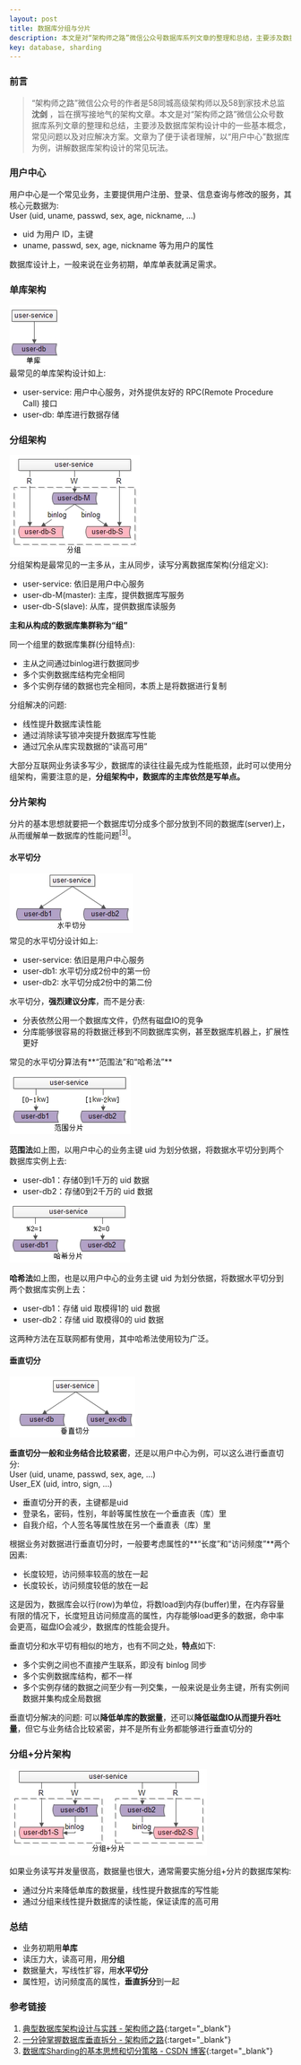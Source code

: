 ```yaml
---
layout: post
title: 数据库分组与分片
description: 本文是对“架构师之路”微信公众号数据库系列文章的整理和总结，主要涉及数据库架构设计中的一些基本概念，常见问题以及对应解决方案
key: database, sharding
---
```


### 前言
> “架构师之路”微信公众号的作者是58同城高级架构师以及58到家技术总监**沈剑**  ，旨在撰写接地气的架构文章。本文是对“架构师之路”微信公众号数据库系列文章的整理和总结，主要涉及数据库架构设计中的一些基本概念，常见问题以及对应解决方案。文章为了便于读者理解，以“用户中心”数据库为例，讲解数据库架构设计的常见玩法。

### 用户中心
用户中心是一个常见业务，主要提供用户注册、登录、信息查询与修改的服务，其核心元数据为:  
User (uid, uname, passwd, sex, age, nickname, ...)
- uid 为用户 ID，主键
- uname, passwd, sex, age, nickname 等为用户的属性

数据库设计上，一般来说在业务初期，单库单表就满足需求。

### 单库架构
![单库架构](/images/database-design/pic-1.png)  
最常见的单库架构设计如上:
- user-service: 用户中心服务，对外提供友好的 RPC(Remote Procedure Call) 接口
- user-db: 单库进行数据存储

### 分组架构
![分组架构](/images/database-design/pic-2.png)  
分组架构是最常见的一主多从，主从同步，读写分离数据库架构(分组定义):
- user-service: 依旧是用户中心服务
- user-db-M(master): 主库，提供数据库写服务
- user-db-S(slave): 从库，提供数据库读服务
  
**主和从构成的数据库集群称为“组”**

同一个组里的数据库集群(分组特点):
- 主从之间通过binlog进行数据同步
- 多个实例数据库结构完全相同
- 多个实例存储的数据也完全相同，本质上是将数据进行复制

分组解决的问题:
- 线性提升数据库读性能
- 通过消除读写锁冲突提升数据库写性能
- 通过冗余从库实现数据的“读高可用”
  
大部分互联网业务读多写少，数据库的读往往最先成为性能瓶颈，此时可以使用分组架构，需要注意的是，**分组架构中，数据库的主库依然是写单点。**

### 分片架构
分片的基本思想就要把一个数据库切分成多个部分放到不同的数据库(server)上，从而缓解单一数据库的性能问题<sup>[3]</sup>。
#### 水平切分
![水平切分](/images/database-design/pic-3.png)  
常见的水平切分设计如上:
- user-service: 依旧是用户中心服务
- user-db1: 水平切分成2份中的第一份
- user-db2: 水平切分成2份中的第二份

水平切分，**强烈建议分库**，而不是分表:
- 分表依然公用一个数据库文件，仍然有磁盘IO的竞争
- 分库能够很容易的将数据迁移到不同数据库实例，甚至数据库机器上，扩展性更好

常见的水平切分算法有**“范围法”和“哈希法”**

![水平切分-范围法](/images/database-design/pic-4.png)

**范围法**如上图，以用户中心的业务主键 uid 为划分依据，将数据水平切分到两个数据库实例上去:
- user-db1：存储0到1千万的 uid 数据
- user-db2：存储0到2千万的 uid 数据

![水平切分-哈希法](/images/database-design/pic-5.png)

**哈希法**如上图，也是以用户中心的业务主键 uid 为划分依据，将数据水平切分到两个数据库实例上去：
- user-db1：存储 uid 取模得1的 uid 数据
- user-db2：存储 uid 取模得0的 uid 数据

这两种方法在互联网都有使用，其中哈希法使用较为广泛。

#### 垂直切分
![垂直切分](/images/database-design/pic-6.png)

**垂直切分一般和业务结合比较紧密**，还是以用户中心为例，可以这么进行垂直切分:  
User (uid, uname, passwd, sex, age, ...)  
User_EX (uid, intro, sign, ...)
- 垂直切分开的表，主键都是uid
- 登录名，密码，性别，年龄等属性放在一个垂直表（库）里
- 自我介绍，个人签名等属性放在另一个垂直表（库）里

根据业务对数据进行垂直切分时，一般要考虑属性的**“长度”和“访问频度”**两个因素:
- 长度较短，访问频率较高的放在一起
- 长度较长，访问频度较低的放在一起

这是因为，数据库会以行(row)为单位，将数load到内存(buffer)里，在内存容量有限的情况下，长度短且访问频度高的属性，内存能够load更多的数据，命中率会更高，磁盘IO会减少，数据库的性能会提升。

垂直切分和水平切有相似的地方，也有不同之处，**特点**如下:
- 多个实例之间也不直接产生联系，即没有 binlog 同步
- 多个实例数据库结构，都不一样
- 多个实例存储的数据之间至少有一列交集，一般来说是业务主键，所有实例间数据并集构成全局数据

垂直切分解决的问题: 可以**降低单库的数据量**，还可以**降低磁盘IO从而提升吞吐量**，但它与业务结合比较紧密，并不是所有业务都能够进行垂直切分的

### 分组+分片架构
![分组+分片架构](/images/database-design/pic-7.png)

如果业务读写并发量很高，数据量也很大，通常需要实施分组+分片的数据库架构:
- 通过分片来降低单库的数据量，线性提升数据库的写性能
- 通过分组来线性提升数据库的读性能，保证读库的高可用

### 总结
- 业务初期用**单库**
- 读压力大，读高可用，用**分组**
- 数据量大，写线性扩容，用**水平切分**
- 属性短，访问频度高的属性，**垂直拆分**到一起

### 参考链接
1. [典型数据库架构设计与实践 - 架构师之路](https://mp.weixin.qq.com/s?src=3&timestamp=1498187263&ver=1&signature=xqjBIqXRrTSrhO9bVfPMKw*Gg90a6ZTGaG2SA1uH4jNURygGKr-Vhq4QHCipAaQUkJqr5hPgtOBvAgRmvXEiWR8mY38c5v5MNU*f2YW2ZDOC7B0arFAOIUdfNZvyPaCMixzoYj8lq03XWUvPQfcP8mX9wHmU8kcyhkAB1NelqHk=){:target="_blank"}
2. [一分钟掌握数据库垂直拆分 - 架构师之路](https://mp.weixin.qq.com/s?src=3&timestamp=1498190323&ver=1&signature=xqjBIqXRrTSrhO9bVfPMKw*Gg90a6ZTGaG2SA1uH4jPZnkKDvo8nWswh5Wz7tR7Ida1JGfPmTt6awMg5RUck5N8sJ9X4dC3nzg-ngt3VIIJAyJXfXzXjeFVBkcThLAres6iAyEU*G*9UHP50ROxEf6oBGqUIfgkf3tafo5roT-0=){:target="_blank"}
3. [数据库Sharding的基本思想和切分策略 - CSDN 博客](http://blog.csdn.net/bluishglc/article/details/6161475){:target="_blank"}
